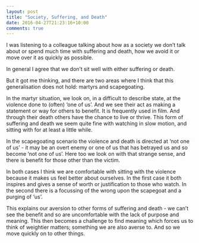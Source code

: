 ```yaml
---
layout: post
title: "Society, Suffering, and Death"
date: 2016-04-27T21:23:16+10:00
comments: true
---
```

I was listening to a colleague talking about how as a society we don’t 
talk about or spend much time with suffering and death, how we avoid it
or move over it as quickly as possible.

In general I agree that we don’t sit well with either suffering or death.

But it got me thinking, and there are two areas where I think that this
generalisation does not hold: martyrs and scapegoating.

In the martyr situation, we look on, in a difficult to describe state, at the
violence done to (often) ‘one of us’. And we see their act as making a
statement or way for others to benefit. It is frequently used in film. And
through their death others have the chance to live or thrive. This form of
suffering and death we seem quite fine with watching in slow motion, and
sitting with for at least a little while.

In the scapegoating scenario the violence and death is directed at ‘not one
of us’ - it may be an overt enemy or one of us that has betrayed us and so
become ‘not one of us’. Here too we look on with that strange sense, and
there is benefit for those other than the victim.

In both cases I think we are comfortable with sitting with the violence
because it makes us feel better about ourselves. In the first case it both
inspires and gives a sense of worth or justification to those who watch.
In the second there is a focussing of the wrong upon the scapegoat and a
purging of ‘us’.

This explains our aversion to other forms of suffering and death - we can’t
see the benefit and so are uncomfortable with the lack of purpose and meaning.
This then becomes a challenge to find meaning which forces us to think of 
weightier matters; something we are also averse to. And so we move quickly on
to other things.
